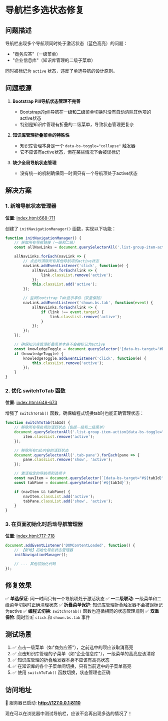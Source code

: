 # 导航栏多选状态修复

## 问题描述

导航栏出现多个导航项同时处于激活状态（蓝色高亮）的问题：
- "商务应答"（一级菜单）
- "企业信息库"（知识库管理的二级子菜单）

同时被标记为 `active` 状态，违反了单选导航的设计原则。

## 问题根源

1. **Bootstrap Pill导航状态管理不完善**
   - Bootstrap的pill导航在一级和二级菜单切换时没有自动清除其他项的active状态
   - 特别是知识库管理有折叠的二级菜单，导致状态管理更复杂

2. **知识库管理折叠菜单的特殊性**
   - 知识库管理本身是一个 `data-bs-toggle="collapse"` 触发器
   - 它不应该有active状态，但在某些情况下会被误标记

3. **缺少全局导航状态管理**
   - 没有统一的机制确保同一时间只有一个导航项处于active状态

## 解决方案

### 1. 新增导航状态管理器

**位置**: [index.html:668-711](ai_tender_system/web/templates/index.html#L668-L711)

创建了 `initNavigationManager()` 函数，实现以下功能：

```javascript
function initNavigationManager() {
    // 获取所有导航链接（一级和二级）
    const allNavLinks = document.querySelectorAll('.list-group-item-action[data-bs-toggle="pill"]');

    allNavLinks.forEach(navLink => {
        // 点击时清除所有其他导航项的active状态
        navLink.addEventListener('click', function(e) {
            allNavLinks.forEach(link => {
                link.classList.remove('active');
            });
            this.classList.add('active');
        });

        // 监听Bootstrap Tab显示事件（双重保险）
        navLink.addEventListener('shown.bs.tab', function(event) {
            allNavLinks.forEach(link => {
                if (link !== event.target) {
                    link.classList.remove('active');
                }
            });
        });
    });

    // 确保知识库管理折叠菜单本身不会被标记为active
    const knowledgeToggle = document.querySelector('[data-bs-target="#knowledgeSubmenu"]');
    if (knowledgeToggle) {
        knowledgeToggle.addEventListener('click', function(e) {
            this.classList.remove('active');
        });
    }
}
```

### 2. 优化 switchToTab 函数

**位置**: [index.html:648-673](ai_tender_system/web/templates/index.html#L648-L673)

增强了 `switchToTab()` 函数，确保编程式切换tab时也能正确管理状态：

```javascript
function switchToTab(tabId) {
    // 移除所有导航项的活跃状态（包括一级和二级菜单）
    document.querySelectorAll('.list-group-item-action[data-bs-toggle="pill"]').forEach(item => {
        item.classList.remove('active');
    });

    // 移除所有tab内容的活跃状态
    document.querySelectorAll('.tab-pane').forEach(pane => {
        pane.classList.remove('show', 'active');
    });

    // 激活指定的导航项和选项卡
    const navItem = document.querySelector(`[data-bs-target="#${tabId}"]`);
    const tabPane = document.querySelector(`#${tabId}`);

    if (navItem && tabPane) {
        navItem.classList.add('active');
        tabPane.classList.add('show', 'active');
    }
}
```

### 3. 在页面初始化时启动导航管理器

**位置**: [index.html:717-718](ai_tender_system/web/templates/index.html#L717-L718)

```javascript
document.addEventListener('DOMContentLoaded', function() {
    // 【新增】初始化导航状态管理器
    initNavigationManager();

    // ... 其他初始化代码
});
```

## 修复效果

✅ **单选保证**: 同一时间只有一个导航项处于激活状态
✅ **一二级联动**: 一级菜单和二级菜单切换时正确清理状态
✅ **折叠菜单保护**: 知识库管理折叠触发器不会被误标记为active
✅ **编程式切换**: `switchToTab()` 函数也遵循相同的状态管理规则
✅ **双重保险**: 同时监听 `click` 和 `shown.bs.tab` 事件

## 测试场景

1. ✅ 点击一级菜单（如"商务应答"），之前选中的项应该取消高亮
2. ✅ 点击知识库管理的子菜单（如"企业信息库"），一级菜单的高亮应该清除
3. ✅ 知识库管理的折叠触发器本身不应该有高亮状态
4. ✅ 在知识库的各个子菜单间切换，只有当前选中的子菜单高亮
5. ✅ 使用 `switchToTab()` 函数切换，状态管理也正确

## 访问地址

🚀 服务器已启动: **http://127.0.0.1:8110**

现在可以在浏览器中测试导航栏，应该不会再出现多选的情况了！
